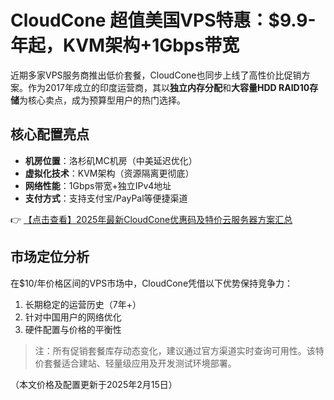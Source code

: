 # CloudCone 超值美国VPS特惠：$9.9-年起，KVM架构+1Gbps带宽

近期多家VPS服务商推出低价套餐，CloudCone也同步上线了高性价比促销方案。作为2017年成立的印度运营商，其以**独立内存分配**和**大容量HDD RAID10存储**为核心卖点，成为预算型用户的热门选择。

## 核心配置亮点
- **机房位置**：洛杉矶MC机房（中美延迟优化）
- **虚拟化技术**：KVM架构（资源隔离更彻底）
- **网络性能**：1Gbps带宽+独立IPv4地址
- **支付方式**：支持支付宝/PayPal等便捷渠道

👉 [【点击查看】2025年最新CloudCone优惠码及特价云服务器方案汇总](https://bit.ly/Cloudcone)

## 市场定位分析
在$10/年价格区间的VPS市场中，CloudCone凭借以下优势保持竞争力：
1. 长期稳定的运营历史（7年+）
2. 针对中国用户的网络优化
3. 硬件配置与价格的平衡性

> 注：所有促销套餐库存动态变化，建议通过官方渠道实时查询可用性。该特价套餐适合建站、轻量级应用及开发测试环境部署。

（本文价格及配置更新于2025年2月15日）